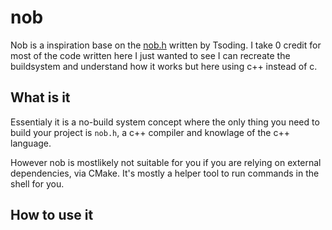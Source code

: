 # nob

Nob is a inspiration base on the [nob.h](https://github.com/tsoding/nob.h.git) written by Tsoding. I take 0 credit for most of the code written here I just wanted to see I can recreate the buildsystem and understand how it works but here using c++ instead of c. 

## What is it

Essentialy it is a no-build system concept where the only thing you need to build your project is `nob.h`, a c++ compiler and knowlage of the c++ language.

However nob is mostlikely not suitable for you if you are relying on external dependencies, via CMake. It's mostly a helper tool to run commands in the shell for you.

## How to use it
